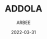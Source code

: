 ---
tags: post
layout: post
title: "ADDOLA"
date: 2022-03-31
category: MINECRAFT MOD
author: ARBEE
authorurl: https://arbeeco.de
authorimage: /authorImg/2022-01_ARBEE_Bild-Marke_rgb_weiss_bg_verlauf_01.png
postimage: https://cdn.modrinth.com/data/8KHm2agU/e5d6a42e3a3d8f17d1cf2a0acc3b5508b61a3d8a.png
modrinthslug: addola
---